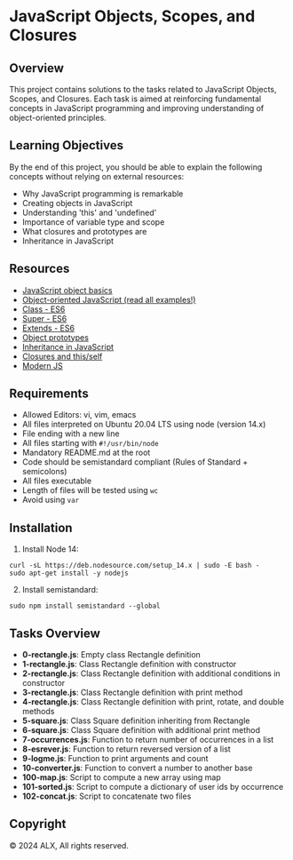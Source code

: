# JavaScript Objects, Scopes, and Closures

## Overview
This project contains solutions to the tasks related to JavaScript Objects, Scopes, and Closures. Each task is aimed at reinforcing fundamental concepts in JavaScript programming and improving understanding of object-oriented principles.


## Learning Objectives
By the end of this project, you should be able to explain the following concepts without relying on external resources:
- Why JavaScript programming is remarkable
- Creating objects in JavaScript
- Understanding 'this' and 'undefined'
- Importance of variable type and scope
- What closures and prototypes are
- Inheritance in JavaScript

## Resources
- [JavaScript object basics](#)
- [Object-oriented JavaScript (read all examples!)](#)
- [Class - ES6](#)
- [Super - ES6](#)
- [Extends - ES6](#)
- [Object prototypes](#)
- [Inheritance in JavaScript](#)
- [Closures and this/self](#)
- [Modern JS](#)

## Requirements
- Allowed Editors: vi, vim, emacs
- All files interpreted on Ubuntu 20.04 LTS using node (version 14.x)
- File ending with a new line
- All files starting with `#!/usr/bin/node`
- Mandatory README.md at the root
- Code should be semistandard compliant (Rules of Standard + semicolons)
- All files executable
- Length of files will be tested using `wc`
- Avoid using `var`

## Installation
1. Install Node 14:
```
curl -sL https://deb.nodesource.com/setup_14.x | sudo -E bash -
sudo apt-get install -y nodejs
```
2. Install semistandard:
```
sudo npm install semistandard --global
```

## Tasks Overview
- **0-rectangle.js**: Empty class Rectangle definition
- **1-rectangle.js**: Class Rectangle definition with constructor
- **2-rectangle.js**: Class Rectangle definition with additional conditions in constructor
- **3-rectangle.js**: Class Rectangle definition with print method
- **4-rectangle.js**: Class Rectangle definition with print, rotate, and double methods
- **5-square.js**: Class Square definition inheriting from Rectangle
- **6-square.js**: Class Square definition with additional print method
- **7-occurrences.js**: Function to return number of occurrences in a list
- **8-esrever.js**: Function to return reversed version of a list
- **9-logme.js**: Function to print arguments and count
- **10-converter.js**: Function to convert a number to another base
- **100-map.js**: Script to compute a new array using map
- **101-sorted.js**: Script to compute a dictionary of user ids by occurrence
- **102-concat.js**: Script to concatenate two files

## Copyright
© 2024 ALX, All rights reserved.
```

